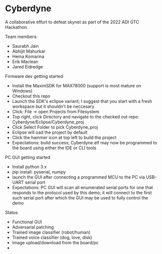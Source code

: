 # Cyberdyne
 
 A collaborative effort to defeat skynet as part of the 2022 ADI GTC Hackathon. 
 
 Team members:
 - Saurabh Jain
 - Abhijit Mahurkar
 - Hema Komarina
 - Erik Maclean
 - Jared Eldredge
 
Firmware dev getting started
- Install the MaximSDK for MAX78000 (support is most mature on Windows)
- Checkout this repo
- Launch the SDK's eclipse variant; I suggest that you start with a fresh workspace but it shouldn't be neccesary
- Click: File -> open Projects from Filesystem
- Top right, click Directory and navigate to the checked out repo: Cyberdyne/Eclipse/Cyberdyne_proj
- Click Select Folder to pick Cyberdyne_proj
- Eclipse will oad the project by default
- Click the hammer icon at top left to build the project
- Expectations: build success; Cyberdyne.elf may now be programmed to the board using either the IDE or CLI tools

PC GUI getting started
- Install python 3.x
- pip install: pyserial, numpy
- launch the GUI after connecting a programmed MCU to the PC via USB-UART serial port
- Expectations: PC GUI will scan all enumerated serial ports for one that responds to the protocol used by this demo; it will connect to the first such serial port after which the GUI may be used to fully control the demo

Status
- Functional GUI
- Adversarial patching
- Trained image classifier (robot/human)
- Trained voice classifier (dog, love, disk)
- Image upload/download from the board/pc
- 
